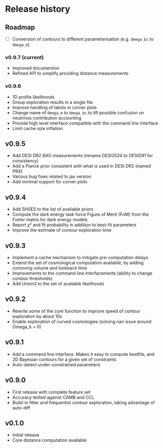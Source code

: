 # Release history

## Roadmap

- [ ] Conversion of contours to different parameterisation (e.g. `Omega_bc` to `Omega_m`)

### v0.9.7 (current)
- Improved documention
- Refined API to simplify providing distance measurements

### v0.9.6
- 1D profile likelihoods
- Group exploration results in a single file
- Improve handling of labels in corner plots
- Change name of `Omega_m` to `Omega_bc` to lift possible confusion on neutrinos contribution accounting
- Provide high level interface compatible with the command line interface
- Limit cache size inflation

## v0.9.5
- Add DESI DR2 BAO measurements (rename DESI2024 to DESIDR1 for consistency)
- Add a Planck prior consistent with what is used in DESI DR2 (named PR4)
- Various bug fixes related to jax version
- Add minimal support for corner plots

## v0.9.4
- Add SH0ES to the list of available priors
- Compute the dark energy task force Figure of Merit (FoM) from the Fisher matrix for dark energy models
- Report χ² and fit probability in addition to best-fit parameters
- Improve the estimate of contour exploration time

## v0.9.3
- Implement a cache mechanism to mitigate pre-computation delays
- Extend the set of cosmological computation available, by adding comoving volume and lookback time
- Improvements to the command line interfacements (ability to change contour thresholds)
- Add Union3 to the set of available likelihoods

## v0.9.2
- Rewrite some of the core function to improve speed of contour exploration by about 10x
- Enable exploration of curved cosmologies (solving nan issue around Omega_k = 0)

## v0.9.1
- Add a command line interface. Makes it easy to compute bestfits, and 2D Bayesian contours for a given set of constraints
- Auto-detect under-constrained parameters

## v0.9.0
- First release with complete feature set
- Accuracy tested against CAMB and CCL
- Build-in fitter and frequentist contour exploration, taking advantage of auto-diff

## v0.1.0
- Initial release
- Core distance computation available
